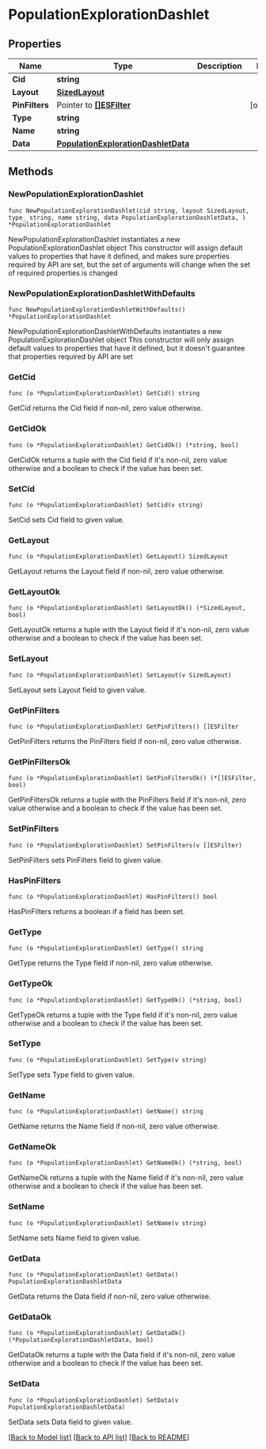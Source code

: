 # PopulationExplorationDashlet

## Properties

Name | Type | Description | Notes
------------ | ------------- | ------------- | -------------
**Cid** | **string** |  | 
**Layout** | [**SizedLayout**](SizedLayout.md) |  | 
**PinFilters** | Pointer to [**[]ESFilter**](ESFilter.md) |  | [optional] 
**Type** | **string** |  | 
**Name** | **string** |  | 
**Data** | [**PopulationExplorationDashletData**](PopulationExplorationDashletData.md) |  | 

## Methods

### NewPopulationExplorationDashlet

`func NewPopulationExplorationDashlet(cid string, layout SizedLayout, type_ string, name string, data PopulationExplorationDashletData, ) *PopulationExplorationDashlet`

NewPopulationExplorationDashlet instantiates a new PopulationExplorationDashlet object
This constructor will assign default values to properties that have it defined,
and makes sure properties required by API are set, but the set of arguments
will change when the set of required properties is changed

### NewPopulationExplorationDashletWithDefaults

`func NewPopulationExplorationDashletWithDefaults() *PopulationExplorationDashlet`

NewPopulationExplorationDashletWithDefaults instantiates a new PopulationExplorationDashlet object
This constructor will only assign default values to properties that have it defined,
but it doesn't guarantee that properties required by API are set

### GetCid

`func (o *PopulationExplorationDashlet) GetCid() string`

GetCid returns the Cid field if non-nil, zero value otherwise.

### GetCidOk

`func (o *PopulationExplorationDashlet) GetCidOk() (*string, bool)`

GetCidOk returns a tuple with the Cid field if it's non-nil, zero value otherwise
and a boolean to check if the value has been set.

### SetCid

`func (o *PopulationExplorationDashlet) SetCid(v string)`

SetCid sets Cid field to given value.


### GetLayout

`func (o *PopulationExplorationDashlet) GetLayout() SizedLayout`

GetLayout returns the Layout field if non-nil, zero value otherwise.

### GetLayoutOk

`func (o *PopulationExplorationDashlet) GetLayoutOk() (*SizedLayout, bool)`

GetLayoutOk returns a tuple with the Layout field if it's non-nil, zero value otherwise
and a boolean to check if the value has been set.

### SetLayout

`func (o *PopulationExplorationDashlet) SetLayout(v SizedLayout)`

SetLayout sets Layout field to given value.


### GetPinFilters

`func (o *PopulationExplorationDashlet) GetPinFilters() []ESFilter`

GetPinFilters returns the PinFilters field if non-nil, zero value otherwise.

### GetPinFiltersOk

`func (o *PopulationExplorationDashlet) GetPinFiltersOk() (*[]ESFilter, bool)`

GetPinFiltersOk returns a tuple with the PinFilters field if it's non-nil, zero value otherwise
and a boolean to check if the value has been set.

### SetPinFilters

`func (o *PopulationExplorationDashlet) SetPinFilters(v []ESFilter)`

SetPinFilters sets PinFilters field to given value.

### HasPinFilters

`func (o *PopulationExplorationDashlet) HasPinFilters() bool`

HasPinFilters returns a boolean if a field has been set.

### GetType

`func (o *PopulationExplorationDashlet) GetType() string`

GetType returns the Type field if non-nil, zero value otherwise.

### GetTypeOk

`func (o *PopulationExplorationDashlet) GetTypeOk() (*string, bool)`

GetTypeOk returns a tuple with the Type field if it's non-nil, zero value otherwise
and a boolean to check if the value has been set.

### SetType

`func (o *PopulationExplorationDashlet) SetType(v string)`

SetType sets Type field to given value.


### GetName

`func (o *PopulationExplorationDashlet) GetName() string`

GetName returns the Name field if non-nil, zero value otherwise.

### GetNameOk

`func (o *PopulationExplorationDashlet) GetNameOk() (*string, bool)`

GetNameOk returns a tuple with the Name field if it's non-nil, zero value otherwise
and a boolean to check if the value has been set.

### SetName

`func (o *PopulationExplorationDashlet) SetName(v string)`

SetName sets Name field to given value.


### GetData

`func (o *PopulationExplorationDashlet) GetData() PopulationExplorationDashletData`

GetData returns the Data field if non-nil, zero value otherwise.

### GetDataOk

`func (o *PopulationExplorationDashlet) GetDataOk() (*PopulationExplorationDashletData, bool)`

GetDataOk returns a tuple with the Data field if it's non-nil, zero value otherwise
and a boolean to check if the value has been set.

### SetData

`func (o *PopulationExplorationDashlet) SetData(v PopulationExplorationDashletData)`

SetData sets Data field to given value.



[[Back to Model list]](../README.md#documentation-for-models) [[Back to API list]](../README.md#documentation-for-api-endpoints) [[Back to README]](../README.md)


